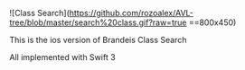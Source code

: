 
![Class Search](https://github.com/rozoalex/AVL-tree/blob/master/search%20class.gif?raw=true ==800x450)

This is the ios version of Brandeis Class Search

All implemented with Swift 3

